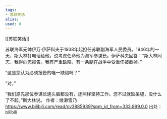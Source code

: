 ```yaml
---
tags: 
- 苏联笑话 
alias:
used: 0
---
```

[[苏联笑话]]


苏联海军元帅伊万·伊萨科夫于1938年起担任苏联副海军人民委员。1946年的一天，斯大林打电话给他，说考虑任命他为海军参谋长。伊萨科夫回答：“斯大林同志，我得向您报告。我有严重缺陷，有一条腿在战争中受重伤被截掉。”

“这是您认为必须报告的唯一缺陷吗？”

“对。”

“我们原先那位参谋长连头脑都没有，还照样坚持工作。您不过就缺条腿，没什么了不起。”斯大林说。 作者：绫濑雪乃 https://www.bilibili.com/read/cv3885939?spm_id_from=333.999.0.0 出处：bilibili

